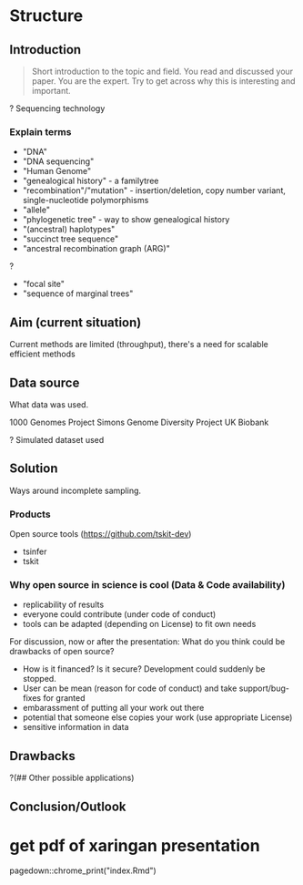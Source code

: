 # Structure
## Introduction
>Short introduction to the topic and field. You read and discussed your paper. You are the expert. Try to get across why this is interesting and important.

? Sequencing technology

### Explain terms
- "DNA"
- "DNA sequencing"
- "Human Genome"
- "genealogical history" - a familytree
- "recombination"/"mutation" - insertion/deletion, copy number variant, single-nucleotide polymorphisms
- "allele"
- "phylogenetic tree" - way to show genealogical history
- "(ancestral) haplotypes"
- "succinct tree sequence"
- "ancestral recombination graph (ARG)"

?
- "focal site"
- "sequence of marginal trees"

## Aim (current situation)
Current methods are limited (throughput), there's a need for scalable efficient methods

## Data source
What data was used.

1000 Genomes Project
Simons Genome Diversity Project
UK Biobank

? Simulated dataset used

## Solution
Ways around incomplete sampling.

### Products
Open source tools (https://github.com/tskit-dev)
- tsinfer
- tskit

### Why open source in science is cool (Data & Code availability)
- replicability of results
- everyone could contribute (under code of conduct)
- tools can be adapted (depending on License) to fit own needs

For discussion, now or after the presentation: What do you think could be drawbacks of open source?
- How is it financed? Is it secure? Development could suddenly be stopped.
- User can be mean (reason for code of conduct) and take support/bug-fixes for granted
- embarassment of putting all your work out there
- potential that someone else copies your work (use appropriate License)
- sensitive information in data

## Drawbacks

?(## Other possible applications)

## Conclusion/Outlook


# get pdf of xaringan presentation
pagedown::chrome_print("index.Rmd")
